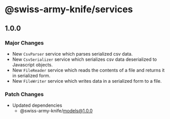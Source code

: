 # @swiss-army-knife/services

## 1.0.0

### Major Changes

- New `CsvParser` service which parses serialized csv data.
- New `CsvSerializer` service which serializes csv data deserialized to Javascript objects.
- New `FileReader` service which reads the contents of a file and returns it in serialized form.
- New `FileWriter` service which writes data in a serialized form to a file.

### Patch Changes

- Updated dependencies
  - @swiss-army-knife/models@1.0.0
